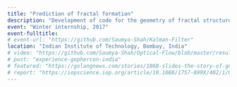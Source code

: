 ```yaml
---
title: "Prediction of fractal formation"
description: "Development of code for the geometry of fractal structure resulting from the Hele-Shaw cell experiment was developed and simulated in Matlab. Prediction for variety of base plate patterns with pits or lands were done and verified with the experimental results."
event: "Winter internship, 2017"
event-fulltitle:
# event-url: "https://github.com/Saumya-Shah/Kalman-Filter"
location: "Indian Institute of Technology, Bombay, India"
# video: "https://github.com/Saumya-Shah/Optical-Flow/blob/master/results/medium.gif"
# post: "experience-gophercon-india"
# featured: "https://golangnews.com/stories/1868-slides-the-story-of-gopath-by-nikhita-raghunath"
# report: "https://iopscience.iop.org/article/10.1088/1757-899X/402/1/012034/meta"
---
```

